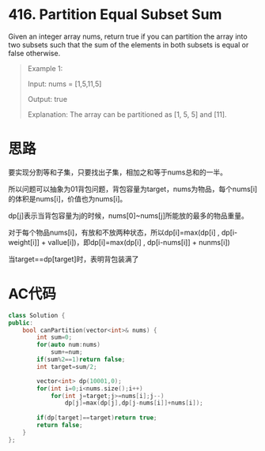 # 416. Partition Equal Subset Sum

Given an integer array nums, return true if you can partition the array into two subsets such that the sum of the elements in both subsets is equal or false otherwise.

> Example 1:
> 
> Input: nums = [1,5,11,5]
>
> Output: true
>
> Explanation: The array can be partitioned as [1, 5, 5] and [11].

# 思路
要实现分割等和子集，只要找出子集，相加之和等于nums总和的一半。

所以问题可以抽象为01背包问题，背包容量为target，nums为物品，每个nums[i]的体积是nums[i]，价值也为nums[i]。

dp[j]表示当背包容量为j的时候，nums[0]~nums[j]所能放的最多的物品重量。

对于每个物品nums[i]，有放和不放两种状态，所以dp[i]=max(dp[i] , dp[i-weight[i]] + vallue[i])，即dp[i]=max(dp[i] , dp[i-nums[i]] + nunms[i])

当target==dp[target]时，表明背包装满了

# AC代码

```c++
class Solution {
public:
    bool canPartition(vector<int>& nums) {
        int sum=0;
        for(auto num:nums)
            sum+=num;
        if(sum%2==1)return false;
        int target=sum/2;

        vector<int> dp(10001,0);
        for(int i=0;i<nums.size();i++)
            for(int j=target;j>=nums[i];j--)
                dp[j]=max(dp[j],dp[j-nums[i]]+nums[i]);
        
        if(dp[target]==target)return true;
        return false;
    }
};
```

